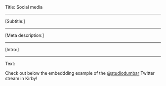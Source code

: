 Title: Social media

----

[Subtitle:]

----

[Meta description:]

----

[Intro:]

----

Text:

Check out below the embeddding example of the [@studiodumbar](https://twitter.com/studiodumbar) Twitter stream in Kirby!
